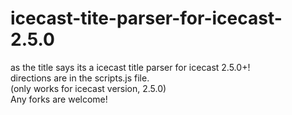 # icecast-tite-parser-for-icecast-2.5.0
as the title says its a icecast title parser for icecast 2.5.0+! <br>
directions are in the scripts.js file.<br>
(only works for icecast version, 2.5.0)<br>
Any forks are welcome!
